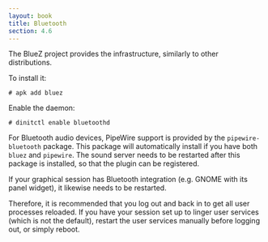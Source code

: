```yaml
---
layout: book
title: Bluetooth
section: 4.6
---
```


The BlueZ project provides the infrastructure, similarly to
other distributions.

To install it:

```
# apk add bluez
```

Enable the daemon:

```
# dinitctl enable bluetoothd
```

For Bluetooth audio devices, PipeWire support is provided by
the `pipewire-bluetooth` package. This package will automatically
install if you have both `bluez` and `pipewire`. The sound server
needs to be restarted after this package is installed, so that
the plugin can be registered.

If your graphical session has Bluetooth integration (e.g. GNOME
with its panel widget), it likewise needs to be restarted.

Therefore, it is recommended that you log out and back in to
get all user processes reloaded. If you have your session set up
to linger user services (which is not the default), restart the
user services manually before logging out, or simply reboot.
